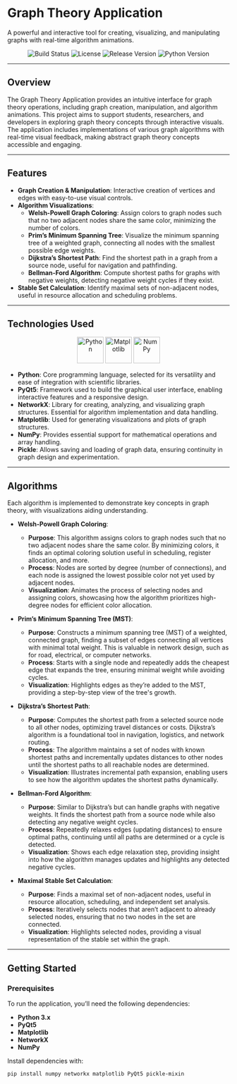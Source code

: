 # Graph Theory Application

A powerful and interactive tool for creating, visualizing, and manipulating graphs with real-time algorithm animations.

<div align="center">
    <img src="https://img.shields.io/badge/build-passing-brightgreen" alt="Build Status">
    <img src="https://img.shields.io/badge/license-GPL--3.0-blue" alt="License">
    <img src="https://img.shields.io/badge/release-v1.0-blue" alt="Release Version">
    <img src="https://img.shields.io/badge/Python-3.8%2B-blue" alt="Python Version">
</div>

---

## Overview

The Graph Theory Application provides an intuitive interface for graph theory operations, including graph creation, manipulation, and algorithm animations. This project aims to support students, researchers, and developers in exploring graph theory concepts through interactive visuals. The application includes implementations of various graph algorithms with real-time visual feedback, making abstract graph theory concepts accessible and engaging.

---

## Features

- **Graph Creation & Manipulation**: Interactive creation of vertices and edges with easy-to-use visual controls.
- **Algorithm Visualizations**:
  - **Welsh-Powell Graph Coloring**: Assign colors to graph nodes such that no two adjacent nodes share the same color, minimizing the number of colors.
  - **Prim’s Minimum Spanning Tree**: Visualize the minimum spanning tree of a weighted graph, connecting all nodes with the smallest possible edge weights.
  - **Dijkstra’s Shortest Path**: Find the shortest path in a graph from a source node, useful for navigation and pathfinding.
  - **Bellman-Ford Algorithm**: Compute shortest paths for graphs with negative weights, detecting negative weight cycles if they exist.
- **Stable Set Calculation**: Identify maximal sets of non-adjacent nodes, useful in resource allocation and scheduling problems.

---

## Technologies Used

<div align="center">
    <img src="https://img.icons8.com/color/48/000000/python.png" alt="Python" width="60" />
    <img src="https://upload.wikimedia.org/wikipedia/commons/8/84/Matplotlib_icon.svg" alt="Matplotlib" width="60" />
    <img src="https://upload.wikimedia.org/wikipedia/commons/3/31/NumPy_logo_2020.svg" alt="NumPy" width="60" />

</div>

- **Python**: Core programming language, selected for its versatility and ease of integration with scientific libraries.
- **PyQt5**: Framework used to build the graphical user interface, enabling interactive features and a responsive design.
- **NetworkX**: Library for creating, analyzing, and visualizing graph structures. Essential for algorithm implementation and data handling.
- **Matplotlib**: Used for generating visualizations and plots of graph structures.
- **NumPy**: Provides essential support for mathematical operations and array handling.
- **Pickle**: Allows saving and loading of graph data, ensuring continuity in graph design and experimentation.

---

## Algorithms

Each algorithm is implemented to demonstrate key concepts in graph theory, with visualizations aiding understanding.

- **Welsh-Powell Graph Coloring**:
  - **Purpose**: This algorithm assigns colors to graph nodes such that no two adjacent nodes share the same color. By minimizing colors, it finds an optimal coloring solution useful in scheduling, register allocation, and more.
  - **Process**: Nodes are sorted by degree (number of connections), and each node is assigned the lowest possible color not yet used by adjacent nodes.
  - **Visualization**: Animates the process of selecting nodes and assigning colors, showcasing how the algorithm prioritizes high-degree nodes for efficient color allocation.

- **Prim’s Minimum Spanning Tree (MST)**:
  - **Purpose**: Constructs a minimum spanning tree (MST) of a weighted, connected graph, finding a subset of edges connecting all vertices with minimal total weight. This is valuable in network design, such as for road, electrical, or computer networks.
  - **Process**: Starts with a single node and repeatedly adds the cheapest edge that expands the tree, ensuring minimal weight while avoiding cycles.
  - **Visualization**: Highlights edges as they’re added to the MST, providing a step-by-step view of the tree's growth.

- **Dijkstra’s Shortest Path**:
  - **Purpose**: Computes the shortest path from a selected source node to all other nodes, optimizing travel distances or costs. Dijkstra’s algorithm is a foundational tool in navigation, logistics, and network routing.
  - **Process**: The algorithm maintains a set of nodes with known shortest paths and incrementally updates distances to other nodes until the shortest paths to all reachable nodes are determined.
  - **Visualization**: Illustrates incremental path expansion, enabling users to see how the algorithm updates the shortest paths dynamically.

- **Bellman-Ford Algorithm**:
  - **Purpose**: Similar to Dijkstra’s but can handle graphs with negative weights. It finds the shortest path from a source node while also detecting any negative weight cycles.
  - **Process**: Repeatedly relaxes edges (updating distances) to ensure optimal paths, continuing until all paths are determined or a cycle is detected.
  - **Visualization**: Shows each edge relaxation step, providing insight into how the algorithm manages updates and highlights any detected negative cycles.

- **Maximal Stable Set Calculation**:
  - **Purpose**: Finds a maximal set of non-adjacent nodes, useful in resource allocation, scheduling, and independent set analysis.
  - **Process**: Iteratively selects nodes that aren’t adjacent to already selected nodes, ensuring that no two nodes in the set are connected.
  - **Visualization**: Highlights selected nodes, providing a visual representation of the stable set within the graph.

---

## Getting Started

### Prerequisites

To run the application, you’ll need the following dependencies:

- **Python 3.x**
- **PyQt5**
- **Matplotlib**
- **NetworkX**
- **NumPy**

Install dependencies with:
```bash
pip install numpy networkx matplotlib PyQt5 pickle-mixin

